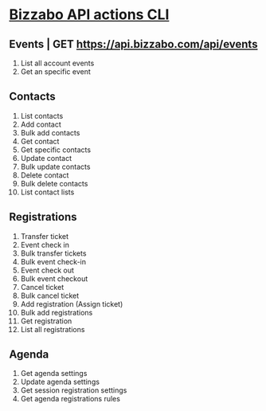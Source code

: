 # [Bizzabo API actions CLI](https://github.com/memosk8/update-reg)

## Events | GET https://api.bizzabo.com/api/events 

 1. List all account events
 2. Get an specific event

## Contacts

1. List contacts
2. Add contact
3. Bulk add contacts
4. Get contact
5. Get specific contacts
6. Update contact
7. Bulk update contacts
8. Delete contact
9. Bulk delete contacts
10. List contact lists

## Registrations

1. Transfer ticket
2. Event check in
3. Bulk transfer tickets
4. Bulk event check-in
5. Event check out
6. Bulk event checkout
7. Cancel ticket
8. Bulk cancel ticket
9. Add registration (Assign ticket)
10. Bulk add registrations
11. Get registration
12. List all registrations

## Agenda

1. Get agenda settings
2. Update agenda settings
3. Get session registration settings
4. Get agenda registrations rules
